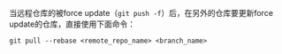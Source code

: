 当远程仓库的被force update（`git push -f`）后，在另外的仓库要更新force update的仓库，直接使用下面命令：

```
git pull --rebase <remote_repo_name> <branch_name>
```